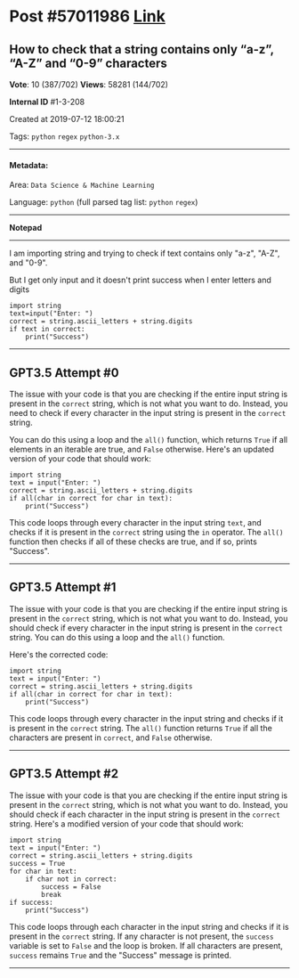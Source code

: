 
# Post \#57011986 [Link](https://stackoverflow.com/questions/57011986/)

## How to check that a string contains only “a-z”, “A-Z” and “0-9” characters

**Vote**: 10 (387/702) **Views**: 58281 (144/702) 

**Internal ID** \#1-3-208

Created at 2019-07-12 18:00:21

Tags: `python` `regex` `python-3.x`

----------

#### Metadata:

Area: `Data Science & Machine Learning`

Language: `python` (full parsed tag list: `python` `regex`)

----------

**Notepad**


----------

I am importing string and trying to check if text contains only "a-z", "A-Z", and "0-9".

But I get only input and it doesn't print success when I enter letters and digits

```
import string
text=input("Enter: ")
correct = string.ascii_letters + string.digits
if text in correct:
    print("Success")
```



----------
        
## GPT3.5 Attempt \#0

The issue with your code is that you are checking if the entire input string is present in the `correct` string, which is not what you want to do. Instead, you need to check if every character in the input string is present in the `correct` string.

You can do this using a loop and the `all()` function, which returns `True` if all elements in an iterable are true, and `False` otherwise. Here's an updated version of your code that should work:

```
import string
text = input("Enter: ")
correct = string.ascii_letters + string.digits
if all(char in correct for char in text):
    print("Success")
```

This code loops through every character in the input string `text`, and checks if it is present in the `correct` string using the `in` operator. The `all()` function then checks if all of these checks are true, and if so, prints "Success".

--------

## GPT3.5 Attempt \#1

The issue with your code is that you are checking if the entire input string is present in the `correct` string, which is not what you want to do. Instead, you should check if every character in the input string is present in the `correct` string. You can do this using a loop and the `all()` function.

Here's the corrected code:

```
import string
text = input("Enter: ")
correct = string.ascii_letters + string.digits
if all(char in correct for char in text):
    print("Success")
```

This code loops through every character in the input string and checks if it is present in the `correct` string. The `all()` function returns `True` if all the characters are present in `correct`, and `False` otherwise.

--------

## GPT3.5 Attempt \#2

The issue with your code is that you are checking if the entire input string is present in the `correct` string, which is not what you want to do. Instead, you should check if each character in the input string is present in the `correct` string. Here's a modified version of your code that should work:

```
import string
text = input("Enter: ")
correct = string.ascii_letters + string.digits
success = True
for char in text:
    if char not in correct:
        success = False
        break
if success:
    print("Success")
```

This code loops through each character in the input string and checks if it is present in the `correct` string. If any character is not present, the `success` variable is set to `False` and the loop is broken. If all characters are present, `success` remains `True` and the "Success" message is printed.

--------
